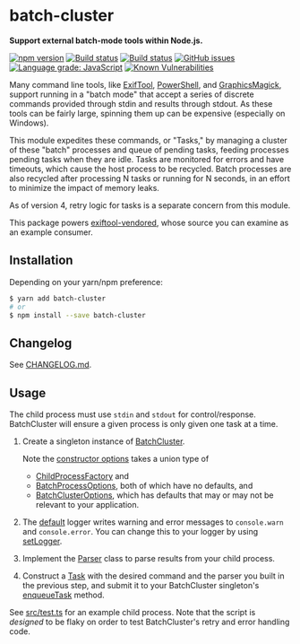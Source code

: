 # batch-cluster

**Support external batch-mode tools within Node.js.**

[![npm version](https://img.shields.io/npm/v/batch-cluster.svg)](https://www.npmjs.com/package/batch-cluster)
[![Build status](https://travis-ci.org/photostructure/batch-cluster.js.svg?branch=master)](https://travis-ci.org/photostructure/batch-cluster.js)
[![Build status](https://ci.appveyor.com/api/projects/status/4564x6lvc8s6a55l/branch/master?svg=true)](https://ci.appveyor.com/project/mceachen/batch-cluster-js/branch/master)
[![GitHub issues](https://img.shields.io/github/issues/photostructure/batch-cluster.js.svg)](https://github.com/photostructure/batch-cluster.js/issues)
[![Language grade: JavaScript](https://img.shields.io/lgtm/grade/javascript/g/photostructure/batch-cluster.js.svg)](https://lgtm.com/projects/g/photostructure/batch-cluster.js/context:javascript)
[![Known Vulnerabilities](https://snyk.io/test/github/photostructure/batch-cluster.js/badge.svg?targetFile=package.json)](https://snyk.io/test/github/photostructure/batch-cluster.js?targetFile=package.json)

Many command line tools, like
[ExifTool](https://sno.phy.queensu.ca/~phil/exiftool/),
[PowerShell](https://github.com/powershell/powershell), and
[GraphicsMagick](http://www.graphicsmagick.org/), support running in a "batch
mode" that accept a series of discrete commands provided through stdin and
results through stdout. As these tools can be fairly large, spinning them up can
be expensive (especially on Windows).

This module expedites these commands, or "Tasks," by managing a cluster of these
"batch" processes and queue of pending tasks, feeding processes pending tasks
when they are idle. Tasks are monitored for errors and have timeouts, which
cause the host process to be recycled. Batch processes are also recycled after
processing N tasks or running for N seconds, in an effort to minimize the impact
of memory leaks.

As of version 4, retry logic for tasks is a separate concern from this module.

This package powers [exiftool-vendored](https://photostructure.github.io/exiftool-vendored.js/),
whose source you can examine as an example consumer.

## Installation

Depending on your yarn/npm preference:

```bash
$ yarn add batch-cluster
# or
$ npm install --save batch-cluster
```

## Changelog

See [CHANGELOG.md](https://github.com/photostructure/batch-cluster.js/blob/master/CHANGELOG.md).

## Usage

The child process must use `stdin` and `stdout` for control/response.
BatchCluster will ensure a given process is only given one task at a time.

1.  Create a singleton instance of
    [BatchCluster](https://photostructure.github.io/batch-cluster.js/classes/batchcluster.html).

    Note the [constructor
    options](https://photostructure.github.io/batch-cluster.js/classes/batchcluster.html#constructor)
    takes a union type of

    - [ChildProcessFactory](https://photostructure.github.io/batch-cluster.js/interfaces/childprocessfactory.html)
      and
    - [BatchProcessOptions](https://photostructure.github.io/batch-cluster.js/interfaces/batchprocessoptions.html),
      both of which have no defaults, and
    - [BatchClusterOptions](https://photostructure.github.io/batch-cluster.js/classes/batchclusteroptions.html),
      which has defaults that may or may not be relevant to your application.

1.  The [default](https://photostructure.github.io/batch-cluster.js/modules/logger.html) logger
    writes warning and error messages to `console.warn` and `console.error`. You
    can change this to your logger by using
    [setLogger](/globals.html#setlogger).

1.  Implement the [Parser](https://photostructure.github.io/batch-cluster.js/interfaces/parser)
    class to parse results from your child process.

1.  Construct a [Task](https://photostructure.github.io/batch-cluster.js/classes/task.html) with the desired command and
    the parser you built in the previous step, and submit it to your BatchCluster
    singleton's
    [enqueueTask](https://photostructure.github.io/batch-cluster.js/classes/batchcluster#enqueuetask) method.

See
[src/test.ts](https://github.com/photostructure/batch-cluster.js/blob/master/src/test.ts)
for an example child process. Note that the script is _designed_ to be flaky on
order to test BatchCluster's retry and error handling code.
